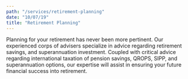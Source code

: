 ```yaml
---
path: "/services/retirement-planning"
date: "10/07/19"
title: "Retirement Planning"
---
```


Planning for your retirement has never been more pertinent. Our experienced corps of advisers specialize in advice regarding retirement savings, and superannuation investment. Coupled with critical advice regarding international taxation of pension savings, QROPS, SIPP, and superannuation options, our expertise  will assist in ensuring your future financial success into retirement.